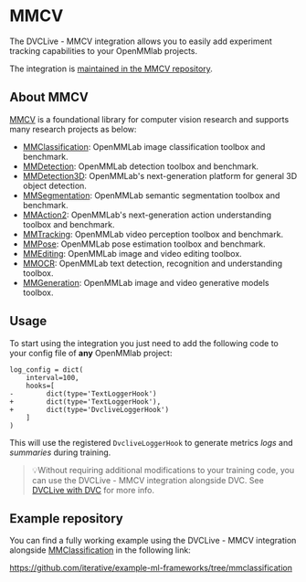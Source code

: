 # MMCV

The DVCLive - MMCV integration allows you to easily add experiment tracking
capabilities to your OpenMMlab projects.

The integration is
[maintained in the MMCV repository](https://github.com/open-mmlab/mmcv/blob/master/mmcv/runner/hooks/logger/dvclive.py).

## About MMCV

[MMCV](https://github.com/open-mmlab/mmcv) is a foundational library for
computer vision research and supports many research projects as below:

- [MMClassification](https://github.com/open-mmlab/mmclassification): OpenMMLab
  image classification toolbox and benchmark.
- [MMDetection](https://github.com/open-mmlab/mmdetection): OpenMMLab detection
  toolbox and benchmark.
- [MMDetection3D](https://github.com/open-mmlab/mmdetection3d): OpenMMLab's
  next-generation platform for general 3D object detection.
- [MMSegmentation](https://github.com/open-mmlab/mmsegmentation): OpenMMLab
  semantic segmentation toolbox and benchmark.
- [MMAction2](https://github.com/open-mmlab/mmaction2): OpenMMLab's
  next-generation action understanding toolbox and benchmark.
- [MMTracking](https://github.com/open-mmlab/mmtracking): OpenMMLab video
  perception toolbox and benchmark.
- [MMPose](https://github.com/open-mmlab/mmpose): OpenMMLab pose estimation
  toolbox and benchmark.
- [MMEditing](https://github.com/open-mmlab/mmediting): OpenMMLab image and
  video editing toolbox.
- [MMOCR](https://github.com/open-mmlab/mmocr): OpenMMLab text detection,
  recognition and understanding toolbox.
- [MMGeneration](https://github.com/open-mmlab/mmgeneration): OpenMMLab image
  and video generative models toolbox.

## Usage

To start using the integration you just need to add the following code to your
config file of **any** OpenMMlab project:

```git
log_config = dict(
    interval=100,
    hooks=[
-        dict(type='TextLoggerHook')
+        dict(type='TextLoggerHook'),
+        dict(type='DvcliveLoggerHook')
    ]
)
```

This will use the registered `DvcliveLoggerHook` to generate metrics _logs_ and
_summaries_ during training.

> 💡Without requiring additional modifications to your training code, you can
> use the DVCLive - MMCV integration alongside DVC. See
> [DVCLive with DVC](/doc/dvclive/user-guide/dvclive-with-dvc) for more info.

## Example repository

You can find a fully working example using the DVCLive - MMCV integration
alongside [MMClassification](https://github.com/open-mmlab/mmclassification) in
the following link:

https://github.com/iterative/example-ml-frameworks/tree/mmclassification
